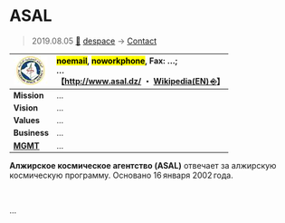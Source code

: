 # ASAL
> 2019.08.05 [🚀](../../index/index.md) [despace](../index.md) → [Contact](../contact.md)

|[![](../f/con/a/asal_logo1_thumb.jpg)](../f/con/a/asal_logo1.png)|<mark>noemail</mark>, <mark>noworkphone</mark>, Fax: …;<br> *…*<br> 【<http://www.asal.dz/> ・ [Wikipedia(EN) ⎆](https://en.wikipedia.org/wiki/Algerian_Space_Agency)】|
|:--|:--|
|**Mission**|…|
|**Vision**|…|
|**Values**|…|
|**Business**|…|
|**[MGMT](../mgmt.md)**|…|

**Алжирское космическое агентство (ASAL)** отвечает за алжирскую космическую программу. Основано 16 января 2002 года.


<p style="page-break-after:always"> </p>

…
